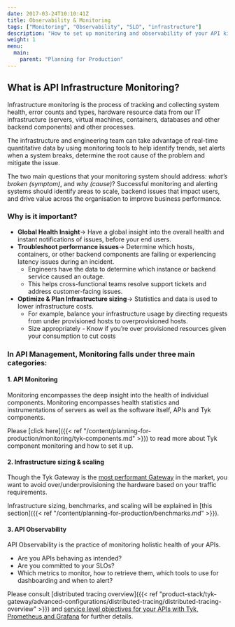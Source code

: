 ```yaml
---
date: 2017-03-24T10:10:41Z
title: Observability & Monitoring
tags: ["Monitoring", "Observability", "SLO", "infrastructure"]
description: "How to set up monitoring and observability of your API kingdom"
weight: 1
menu:
  main:
    parent: "Planning for Production"
---
```



## What is API Infrastructure Monitoring?

Infrastructure monitoring is the process of tracking and collecting system health, error counts and types, hardware resource data from our IT infrastructure (servers, virtual machines, containers, databases and other backend components) and other processes. 

The infrastructure and engineering team can take advantage of real-time quantitative data by using monitoring tools to help identify trends, set alerts when a system breaks, determine the root cause of the problem and mitigate the issue. 

The two main questions that your monitoring system should address: _what’s broken (symptom)_, and _why (cause)_? Successful monitoring and alerting systems should identify areas to scale, backend issues that impact users, and drive value across the organisation to improve business performance.


### Why is it important?


* **Global Health Insight**→ Have a global insight into the overall health and instant notifications of issues, before your end users.
* **Troubleshoot performance issues**→ Determine which hosts, containers, or other backend components are failing or experiencing latency issues during an incident.
    * Engineers have the data to determine which instance or backend service caused an outage.
    * This helps cross-functional teams resolve support tickets and address customer-facing issues.
* **Optimize & Plan Infrastructure sizing**→ Statistics and data is used to lower infrastructure costs.
    * For example, balance your infrastructure usage by directing requests from under provisioned hosts to overprovisioned hosts.
    * Size appropriately - Know if you’re over provisioned resources given your consumption to cut costs


### In API Management, Monitoring falls under three main categories:



#### 1. API Monitoring

Monitoring encompasses the deep insight into the health of individual components.  Monitoring encompasses health statistics and instrumentations of servers as well as the software itself, APIs and Tyk components.

Please [click here]({{< ref "/content/planning-for-production/monitoring/tyk-components.md" >}}) to read more about Tyk component monitoring and how to set it up.


#### 2. Infrastructure sizing & scaling

Though the Tyk Gateway is the [most performant Gateway][0] in the market, you want to avoid over/underprovisioning the hardware based on your traffic requirements.

Infrastructure sizing, benchmarks, and scaling will be explained in [this section]({{< ref "/content/planning-for-production/benchmarks.md" >}}).


#### 3. API Observability

API Observability is the practice of monitoring holistic health of your APIs.  
- Are you APIs behaving as intended? 
- Are you committed to your SLOs?
- Which metrics to monitor, how to retrieve them, which tools to use for dashboarding and when to alert?

Please consult [distributed tracing overview]({{< ref "product-stack/tyk-gateway/advanced-configurations/distributed-tracing/distributed-tracing-overview" >}}) and [service level objectives for your APIs with Tyk, Prometheus and Grafana](https://tyk.io/blog/service-level-objectives-for-your-apis-with-tyk-prometheus-and-grafana/) for further details.

[0]: https://tyk.io/performance-benchmarks/
